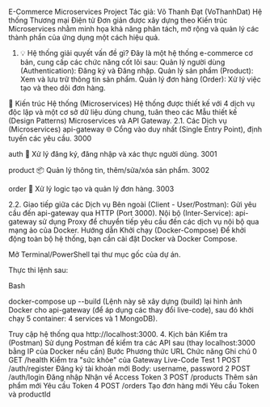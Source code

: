 E-Commerce Microservices Project
Tác giả: Võ Thanh Đạt (VoThanhDat)
Hệ thống Thương mại Điện tử Đơn giản được xây dựng theo Kiến trúc Microservices nhằm minh họa khả năng phân tách, mở rộng và quản lý các thành phần của ứng dụng một cách hiệu quả.
1. 💡 Hệ thống giải quyết vấn đề gì?
Đây là một hệ thống e-commerce cơ bản, cung cấp các chức năng cốt lõi sau:
Quản lý người dùng (Authentication): Đăng ký và Đăng nhập.
Quản lý sản phẩm (Product): Xem và lưu trữ thông tin sản phẩm.
Quản lý đơn hàng (Order): Xử lý việc tạo và theo dõi đơn hàng.

🧱 Kiến trúc Hệ thống (Microservices)
Hệ thống được thiết kế với 4 dịch vụ độc lập và một cơ sở dữ liệu dùng chung, tuân theo các Mẫu thiết kế (Design Patterns) Microservices và API Gateway.
2.1. Các Dịch vụ (Microservices)
api-gateway	🌐 Cổng vào duy nhất (Single Entry Point), định tuyến các yêu cầu.	3000

auth	🔑 Xử lý đăng ký, đăng nhập và xác thực người dùng.	3001

product	📦 Quản lý thông tin, thêm/sửa/xóa sản phẩm.	3002

order	🛒 Xử lý logic tạo và quản lý đơn hàng.	3003

2.2. Giao tiếp giữa các Dịch vụ
Bên ngoài (Client - User/Postman): Gửi yêu cầu đến api-gateway qua HTTP (Port 3000).
Nội bộ (Inter-Service): api-gateway sử dụng Proxy để chuyển tiếp yêu cầu đến các dịch vụ nội bộ qua mạng ảo của Docker.
Hướng dẫn Khởi chạy (Docker-Compose)
Để khởi động toàn bộ hệ thống, bạn cần cài đặt Docker và Docker Compose.

Mở Terminal/PowerShell tại thư mục gốc của dự án.

Thực thi lệnh sau:

Bash

docker-compose up --build
(Lệnh này sẽ xây dựng (build) lại hình ảnh Docker cho api-gateway (để áp dụng các thay đổi live-code), sau đó khởi chạy 5 container: 4 services và 1 MongoDB).

Truy cập hệ thống qua http://localhost:3000.
4. Kịch bản Kiểm tra (Postman)
Sử dụng Postman để kiểm tra các API sau (thay localhost:3000 bằng IP của Docker nếu cần)
Bước	Phương thức	URL	Chức năng	Ghi chú
0	GET	/health	Kiểm tra "sức khỏe" của Gateway	Live-Code Test
1	POST	/auth/register	Đăng ký tài khoản mới	Body: username, password
2	POST	/auth/login	Đăng nhập	Nhận về Access Token
3	POST	/products	Thêm sản phẩm mới	Yêu cầu Token
4	POST	/orders	Tạo đơn hàng mới	Yêu cầu Token và productId
